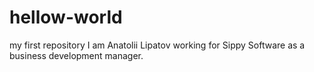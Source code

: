 # hellow-world
my first repository
I am Anatolii Lipatov working for Sippy Software as a business development manager.
